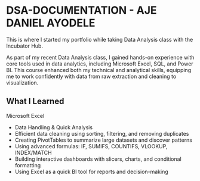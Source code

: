 # DSA-DOCUMENTATION - AJE DANIEL AYODELE
This is where I started my portfolio while taking Data Analysis class with the Incubator Hub.

As part of my recent Data Analysis class, I gained hands-on experience with core tools used in data analytics, including Microsoft Excel, SQL, and Power BI. 
This course enhanced both my technical and analytical skills, equipping me to work confidently with data from raw extraction and cleaning to visualization.

## What I Learned

 Microsoft Excel
- Data Handling & Quick Analysis
- Efficient data cleaning using sorting, filtering, and removing duplicates
- Creating PivotTables to summarize large datasets and discover patterns
- Using advanced formulas: IF, SUMIFS, COUNTIFS, VLOOKUP, INDEX/MATCH
- Building interactive dashboards with slicers, charts, and conditional formatting
- Using Excel as a quick BI tool for reports and decision-making

